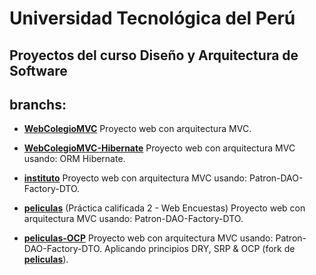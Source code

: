 # __Universidad Tecnológica del Perú__

## Proyectos del curso Diseño y Arquitectura de Software

## branchs:

* __[WebColegioMVC](https://github.com/christiancazu/diseno-y-arquitectura-de-software/tree/WebColegioMVC)__ Proyecto web con arquitectura MVC. 

* __[WebColegioMVC-Hibernate](https://github.com/christiancazu/diseno-y-arquitectura-de-software/tree/WebColegioMVC-Hibernate)__ Proyecto web con arquitectura MVC usando: ORM Hibernate.

* __[instituto](https://github.com/christiancazu/diseno-y-arquitectura-de-software/tree/instituto)__ Proyecto web con arquitectura MVC usando: Patron-DAO-Factory-DTO.

* __[peliculas](https://github.com/christiancazu/diseno-y-arquitectura-de-software/tree/peliculas)__ (Práctica calificada 2 - Web Encuestas) Proyecto web con arquitectura MVC usando: Patron-DAO-Factory-DTO.

* __[peliculas-OCP](https://github.com/christiancazu/diseno-y-arquitectura-de-software/tree/peliculas-OCP)__ Proyecto web con arquitectura MVC usando: Patron-DAO-Factory-DTO. Aplicando principios DRY, SRP & OCP (fork de __[peliculas](https://github.com/christiancazu/diseno-y-arquitectura-de-software/tree/peliculas)__).
